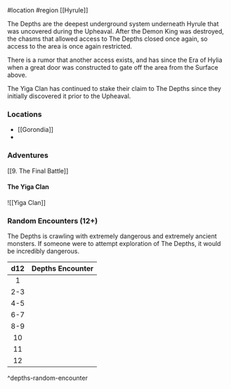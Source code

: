 #location #region [[Hyrule]]

The Depths are the deepest underground system underneath Hyrule that was uncovered during the Upheaval. After the Demon King was destroyed, the chasms that allowed access to The Depths closed once again, so access to the area is once again restricted.

There is a rumor that another access exists, and has since the Era of Hylia when a great door was constructed to gate off the area from the Surface above.

The Yiga Clan has continued to stake their claim to The Depths since they initially discovered it prior to the Upheaval.

### Locations

* [[Gorondia]]
* 

### Adventures

[[9. The Final Battle]]

#### The Yiga Clan

![[Yiga Clan]]

### Random Encounters (12+)

The Depths is crawling with extremely dangerous and extremely ancient monsters. If someone were to attempt exploration of The Depths, it would be incredibly dangerous.

| d12 | Depths Encounter |
|:---:|:--------------------- |
|  1  |                       |
| 2-3 |                       |
| 4-5 |                       |
| 6-7 |                       |
| 8-9 |                       |
| 10  |                       |
| 11  |                       |
| 12  |                       |
^depths-random-encounter
